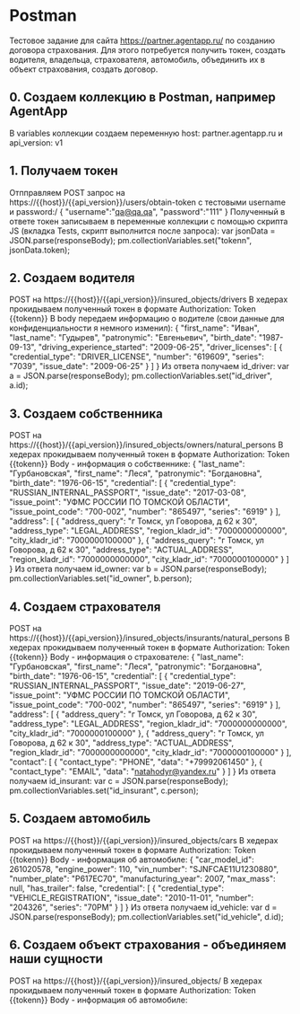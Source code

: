# Postman
Тестовое задание для сайта https://partner.agentapp.ru/ по созданию договора страхования.
Для этого потребуется получить токен, создать водителя, владельца, страхователя, автомобиль, объединить их в объект страхования, создать договор.

## 0. Создаем коллекцию в Postman, например AgentApp
В variables коллекции создаем переменную host: partner.agentapp.ru и api_version: v1

## 1. Получаем токен
Отпправляем POST запрос на https://{{host}}/{{api_version}}/users/obtain-token
с тестовыми username и password:/
{
    "username":"qa@qa.qa",
    "password":"111"
}
Полученный в ответе токен записываем в переменные коллекции с помощью скрипта JS (вкладка Tests, скрипт выполнится после запроса):
var jsonData = JSON.parse(responseBody);
pm.collectionVariables.set("tokenn", jsonData.token);

## 2. Создаем водителя
POST на https://{{host}}/{{api_version}}/insured_objects/drivers
В хедерах прокидываем полученный токен в формате Authorization: Token {{tokenn}}
В body передаем информацию о водителе (свои данные для конфиденциальности я немного изменил):
{
  "first_name": "Иван",
  "last_name": "Гудырев",
  "patronymic": "Евгеньевич",
  "birth_date": "1987-09-13",
  "driving_experience_started": "2009-06-25",
  "driver_licenses": [
    {
      "credential_type": "DRIVER_LICENSE",
      "number": "619609",
      "series": "7039",
      "issue_date": "2009-06-25"
    }
  ]
}
Из ответа получаем id_driver:
var a = JSON.parse(responseBody);
pm.collectionVariables.set("id_driver", a.id);

## 3. Создаем собственника
POST на https://{{host}}/{{api_version}}/insured_objects/owners/natural_persons
В хедерах прокидываем полученный токен в формате Authorization: Token {{tokenn}}
Body - информация о собственнике:
{
  "last_name": "Гурбановская",
  "first_name": "Леся",
  "patronymic": "Богдановна",
  "birth_date": "1976-06-15",
  "credential": [
    {
      "credential_type": "RUSSIAN_INTERNAL_PASSPORT",
      "issue_date": "2017-03-08",
      "issue_point": "УФМС РОССИИ ПО ТОМСКОЙ ОБЛАСТИ",
      "issue_point_code": "700-002",
      "number": "865497",
      "series": "6919"
    }
  ],
  "address": [
    {
      "address_query": "г Томск, ул Говорова, д 62 к 30",
      "address_type": "LEGAL_ADDRESS",
      "region_kladr_id": "7000000000000",
      "city_kladr_id": "7000000100000"
    },
    {
      "address_query": "г Томск, ул Говорова, д 62 к 30",
      "address_type": "ACTUAL_ADDRESS",
      "region_kladr_id": "7000000000000",
      "city_kladr_id": "7000000100000"
    }
  ]
}
Из ответа получаем id_owner:
var b = JSON.parse(responseBody);
pm.collectionVariables.set("id_owner", b.person);

## 4. Создаем страхователя
POST на https://{{host}}/{{api_version}}/insured_objects/insurants/natural_persons
В хедерах прокидываем полученный токен в формате Authorization: Token {{tokenn}}
Body - информация о страхователе:
{
  "last_name": "Гурбановская",
  "first_name": "Леся",
  "patronymic": "Богдановна",
  "birth_date": "1976-06-15",
  "credential": [
    {
      "credential_type": "RUSSIAN_INTERNAL_PASSPORT",
      "issue_date": "2019-06-27",
      "issue_point": "УФМС РОССИИ ПО ТОМСКОЙ ОБЛАСТИ",
      "issue_point_code": "700-002",
      "number": "865497",
      "series": "6919"
    }
  ],
  "address": [
    {
      "address_query": "г Томск, ул Говорова, д 62 к 30",
      "address_type": "LEGAL_ADDRESS",
      "region_kladr_id": "7000000000000",
      "city_kladr_id": "7000000100000"
    },
    {
      "address_query": "г Томск, ул Говорова, д 62 к 30",
      "address_type": "ACTUAL_ADDRESS",
      "region_kladr_id": "7000000000000",
      "city_kladr_id": "7000000100000"
    }
  ],
   "contact": [
        {
            "contact_type": "PHONE",
            "data": "+79992061450"
        },
        {
            "contact_type": "EMAIL",
            "data": "natahodyr@yandex.ru"
        }
   ]
}
Из ответа получаем id_insurant:
var c = JSON.parse(responseBody);
pm.collectionVariables.set("id_insurant", c.person);

## 5. Создаем автомобиль
POST на https://{{host}}/{{api_version}}/insured_objects/cars
В хедерах прокидываем полученный токен в формате Authorization: Token {{tokenn}}
Body - информация об автомобиле:
{
  "car_model_id": 261020578,
  "engine_power": 110,
  "vin_number": "SJNFCAE11U1230880",
  "number_plate": "P617EC70",
  "manufacturing_year": 2007,
  "max_mass": null,
  "has_trailer": false,
  "credential": [
    {
      "credential_type": "VEHICLE_REGISTRATION",
      "issue_date": "2010-11-01",
      "number": "204326",
      "series": "70PM"
    }
  ]
}
Из ответа получаем id_vehicle:
var d = JSON.parse(responseBody);
pm.collectionVariables.set("id_vehicle", d.id);

## 6. Создаем объект страхования - объединяем наши сущности
POST на https://{{host}}/{{api_version}}/insured_objects/
В хедерах прокидываем полученный токен в формате Authorization: Token {{tokenn}}
Body - информация об автомобиле:




